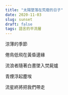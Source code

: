 ```yaml
---
title: "太陽墜落在荒廢的日子"
date: 2020-11-03
slug: sunset
draft: false
tags: 語言的平流層
---
```


涼薄的季節

倦鳥低飛在黃昏邊緣

流浪者隨著白晝墜入焚屍爐

青煙浮起塵埃

流星終將把我們帶走